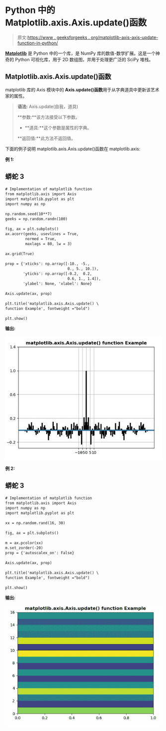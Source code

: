 # Python 中的 Matplotlib.axis.Axis.update()函数

> 原文:[https://www . geeksforgeeks . org/matplotlib-axis-axis-update-function-in-python/](https://www.geeksforgeeks.org/matplotlib-axis-axis-update-function-in-python/)

[**Matplotlib**](https://www.geeksforgeeks.org/python-introduction-matplotlib/) 是 Python 中的一个库，是 NumPy 库的数值-数学扩展。这是一个神奇的 Python 可视化库，用于 2D 数组图，并用于处理更广泛的 SciPy 堆栈。

## Matplotlib.axis.Axis.update()函数

matplotlib 库的 Axis 模块中的 **Axis.update()函数**用于从字典道具中更新该艺术家的属性。

> **语法:** Axis.update(自我，道具)
> 
> **参数:**该方法接受以下参数。
> 
> *   **道具:**这个参数是属性的字典。
> 
> **返回值:**此方法不返回值。

下面的例子说明 matplotlib.axis.Axis.update()函数在 matplotlib.axis:

**例 1:**

## 蟒蛇 3

```
# Implementation of matplotlib function
from matplotlib.axis import Axis
import matplotlib.pyplot as plt  
import numpy as np  

np.random.seed(10**7)  
geeks = np.random.randn(100)  

fig, ax = plt.subplots()  
ax.acorr(geeks, usevlines = True,  
         normed = True,  
         maxlags = 80, lw = 3)  

ax.grid(True)  

prop = {'xticks': np.array([-10., -5., 
                            0., 5., 10.]),  
        'yticks': np.array([-0.2,  0.2,  
                            0.6, 1., 1.4]),  
        'ylabel': None, 'xlabel': None}  

Axis.update(ax, prop)

plt.title('matplotlib.axis.Axis.update() \
function Example', fontweight ="bold")  

plt.show() 
```

**输出:**

![](img/4368d565a40f292284a052639a3e1ced.png)

**例 2:**

## 蟒蛇 3

```
# Implementation of matplotlib function
from matplotlib.axis import Axis
import numpy as np   
import matplotlib.pyplot as plt   

xx = np.random.rand(16, 30)   

fig, ax = plt.subplots()   

m = ax.pcolor(xx)   
m.set_zorder(-20)  
prop = {'autoscalex_on': False} 

Axis.update(ax, prop)

plt.title('matplotlib.axis.Axis.update() \
function Example', fontweight ="bold")  

plt.show() 
```

**输出:**

![](img/60fbee836add3879f7e3f74ca39963ce.png)